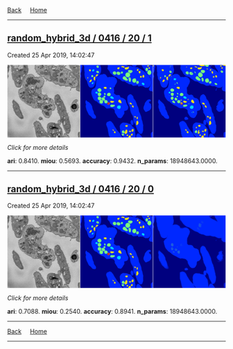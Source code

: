 
[Back](..)&nbsp;&nbsp;&nbsp;&nbsp;&nbsp;[Home](https://leapmanlab.github.io/snapshots)

---

<div class="summary"><a href="1"><h2>random_hybrid_3d / 0416 / 20 / 1</h2></a><p>Created 25 Apr 2019, 14:02:47
</p><a href="1"><img src="1/media/summary.png" align="center"></a><p>
<i>Click for more details</i>
</p></div>

**ari**: 0.8410. **miou**: 0.5693. **accuracy**: 0.9432. **n_params**: 18948643.0000. 

---

<div class="summary"><a href="0"><h2>random_hybrid_3d / 0416 / 20 / 0</h2></a><p>Created 25 Apr 2019, 14:02:47
</p><a href="0"><img src="0/media/summary.png" align="center"></a><p>
<i>Click for more details</i>
</p></div>

**ari**: 0.7088. **miou**: 0.2540. **accuracy**: 0.8941. **n_params**: 18948643.0000. 

---

[Back](..)&nbsp;&nbsp;&nbsp;&nbsp;&nbsp;[Home](https://leapmanlab.github.io/snapshots)

---